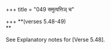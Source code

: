+++
title = "049 समुत्पत्तिञ् च"

+++
**(verses 5.48-49)  
**

See Explanatory notes for [Verse
5.48].
